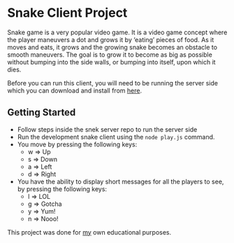 # Snake Client Project

Snake game is a very popular video game. It is a video game concept where the player maneuvers a dot and grows it by ‘eating’ pieces of food. As it moves and eats, it grows and the growing snake becomes an obstacle to smooth maneuvers. The goal is to grow it to become as big as possible without bumping into the side walls, or bumping into itself, upon which it dies.

Before you can run this client, you will need to be running the server side which you can download and install from [here](https://github.com/lighthouse-labs/snek-multiplayer).

## Getting Started

- Follow steps inside the snek server repo to run the server side
- Run the development snake client using the `node play.js` command.
- You move by pressing the following keys:
  - w => Up
  - s => Down
  - a => Left
  - d => Right
- You have the ability to display short messages for all the players to see, by pressing the following keys:
  - l => LOL
  - g => Gotcha
  - y => Yum!
  - n => Nooo!

This project was done for [my](https://github.com/VictorDQuintero) own educational purposes.
